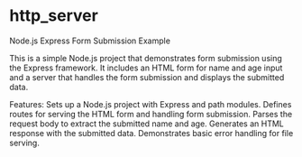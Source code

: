 # http_server
Node.js Express Form Submission Example

This is a simple Node.js project that demonstrates form submission using the Express framework. It includes an HTML form for name and age input and a server that handles the form submission and displays the submitted data.

Features:
Sets up a Node.js project with Express and path modules.
Defines routes for serving the HTML form and handling form submission.
Parses the request body to extract the submitted name and age.
Generates an HTML response with the submitted data.
Demonstrates basic error handling for file serving.

